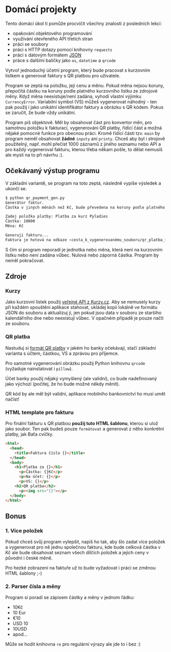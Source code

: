 # Domácí projekty

Tento domácí úkol ti pomůže procvičit všechny znalosti z posledních lekcí:
- opakování objektového programování
- využívání otevřeného API třetích stran
- práci se soubory
- práci s HTTP dotazy pomocí knihovny `requests`
- práci s datovým formátem [JSON](https://en.wikipedia.org/wiki/JSON)
- práce s dalšími balíčky jako `os`, `datetime` a `qrcode`

Vytvoř jednoduchý účetní program, který bude pracovat s kurzovním lístkem a
generovat faktury s QR platbou pro uživatele.

Program se zeptá na položku, její cenu a měnu. Pokud měna nejsou koruny,
přepočítá částku na koruny podle platného kurzovního lístku ze zdrojové měny.
Když měna neexistuje/není zadána, vyhodí vlastní výjimku `CurrencyError`.
Variabilní symbol (VS) můžeš vygenerovat náhodný -
ten pak použij i jako unikátní identifikátor faktury a obrázku s QR kódem.
Pokus se zaručit, že bude vždy unikátní.

Program piš objektově. Měl by obsahovat část pro konvertor měn,
pro samotnou položku k fakturaci, vygenerování QR platby,
řídící část a možná nějaké pomocné funkce pro obecnou práci.
Kromě řídící části tzv. `main` by program neměl obsahovat **žádné** `inputy` ani `printy`.
Chceš aby byl i strojově použitelný, např. mohl přečíst 1000 záznamů
z jiného seznamu nebo API a pro každý vygeneroval fakturu, kterou třeba někam pošle,
to dělat nemusíš ale mysli na to při návrhu :).

## Očekávaný výstup programu

V základní variantě, se program na toto zeptá, následně vypíše výsledek a ukončí se.

```bash
$ python qr_payment_gen.py
Generátor faktur.
Částka v jiných měnách než Kč, bude převedena na koruny podle platného kurzu ČNB.

Zadej položku platby: Platba za kurz Pyladies
Částka: 10000
Měna: Kč

Generuji fakturu...
Faktura je hotová na odkaze <cesta_k_vygenerovanému_souboru/qr_platba_{unikatni_ID}.html>
```

S čím si program neporadí je jednotka nebo měna, která není na kurzovním lístku nebo není zadána vůbec.
Nulová nebo záporná částka. Program by neměl pokračovat.

## Zdroje

### Kurzy
Jako kurzovní lístek použij [veřejné API z Kurzy.cz](https://www.kurzy.cz/html-kody/json/kurzy-bank.htm).
Aby se nemusely kurzy při každém spouštění aplikace stahovat,
ukládej kopii lokálně ve formátu JSON do souboru a aktualizuj ji,
jen pokud jsou data v souboru ze staršího kalendářního dne nebo neexistují vůbec.
V opačném případě je pouze načti ze souboru.

### QR platba
Nastuduj si [formát QR platby](https://qr-platba.cz/pro-vyvojare/specifikace-formatu/) v jakém ho banky očekávají,
stačí základní varianta s účtem, částkou, VS a zprávou pro příjemce.

Pro samotné vygenerování obrázku použij Python knihovnu `qrcode` (vyžaduje nainstalovat i `pillow`).

Účet banky použij nějaký vymyšlený (ale validní), co bude nadefinovaný jako výchozí (počítej, že ho bude možné někdy měnit).

QR kód by ale měl být validní, aplikace mobilního bankovnictví ho musí umět načíst!

### HTML template pro fakturu
Pro finální fakturu s QR platbou **použij tuto HTML šablonu**, kterou si ulož jako soubor.
Ten pak budeš pouze `formátovat` a generovat z něho konkrétní platby, jak Baťa cvičky.

```html
<html>
  <head>
    <title>Faktura číslo {}</title>
  </head>
  <body>
    <h1>Platba za {}</h1>
      <p>Částka: {}Kč</p>
      <p>Na účet: {}</p>
      <p>VS: {}</p>
    <h2>QR platba</h2>
      <p><img src="{}"></p>
  </body>
</html>
```

## Bonus

### 1. Více položek
Pokud chceš svůj program vylepšit, napiš ho tak, aby šlo zadat více položek
a vygenerovat pro ně jednu společnou fakturu, kde bude celková částka v Kč
ale bude obsahovat seznam všech dílčích položek a jejich ceny v původní i české měně.

Pro hezké zobrazení na faktuře už to bude vyžadovat i práci se změnou HTML šablony ;-)

### 2. Parser čísla a měny
Program si poradí se zápisem částky a měny v jednom řádku:
- 10Kč
- 10 Eur
- €10
- USD 10
- 10USD
- apod...

Může se hodit knihovna `re` pro regulární výrazy ale jde to i bez :)
